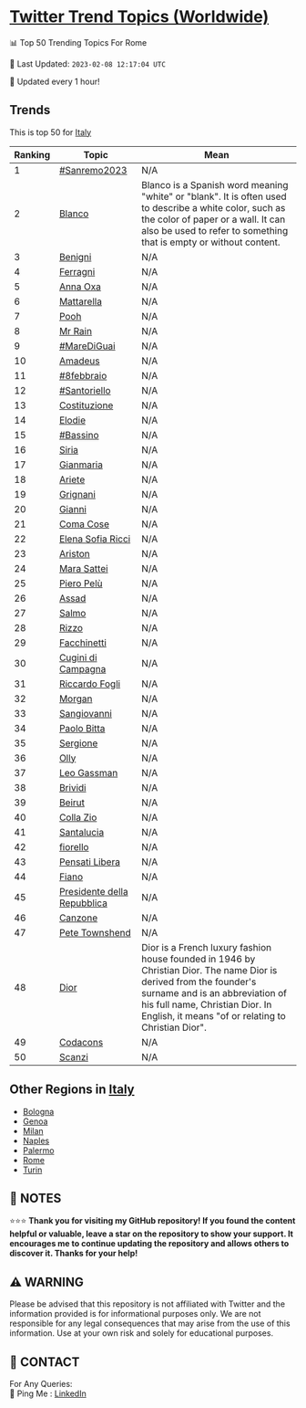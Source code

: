 [Twitter Trend Topics (Worldwide)](https://github.com/ErcinDedeoglu/Twitter-Trend-Topics)
==========


📊 Top 50 Trending Topics For Rome

📆 Last Updated: `2023-02-08 12:17:04 UTC`

🔧 Updated every 1 hour!


## Trends

This is top 50 for [Italy](</Italy>)

| Ranking | Topic | Mean |
| ------- | ------------ | ------------ |
| 1 | [#Sanremo2023](http://twitter.com/search?q=%23Sanremo2023) | N/A |
| 2 | [Blanco](http://twitter.com/search?q=Blanco) | Blanco is a Spanish word meaning "white" or "blank". It is often used to describe a white color, such as the color of paper or a wall. It can also be used to refer to something that is empty or without content. |
| 3 | [Benigni](http://twitter.com/search?q=Benigni) | N/A |
| 4 | [Ferragni](http://twitter.com/search?q=Ferragni) | N/A |
| 5 | [Anna Oxa](http://twitter.com/search?q=Anna+Oxa) | N/A |
| 6 | [Mattarella](http://twitter.com/search?q=Mattarella) | N/A |
| 7 | [Pooh](http://twitter.com/search?q=Pooh) | N/A |
| 8 | [Mr Rain](http://twitter.com/search?q=Mr+Rain) | N/A |
| 9 | [#MareDiGuai](http://twitter.com/search?q=%23MareDiGuai) | N/A |
| 10 | [Amadeus](http://twitter.com/search?q=Amadeus) | N/A |
| 11 | [#8febbraio](http://twitter.com/search?q=%238febbraio) | N/A |
| 12 | [#Santoriello](http://twitter.com/search?q=%23Santoriello) | N/A |
| 13 | [Costituzione](http://twitter.com/search?q=Costituzione) | N/A |
| 14 | [Elodie](http://twitter.com/search?q=Elodie) | N/A |
| 15 | [#Bassino](http://twitter.com/search?q=%23Bassino) | N/A |
| 16 | [Siria](http://twitter.com/search?q=Siria) | N/A |
| 17 | [Gianmaria](http://twitter.com/search?q=Gianmaria) | N/A |
| 18 | [Ariete](http://twitter.com/search?q=Ariete) | N/A |
| 19 | [Grignani](http://twitter.com/search?q=Grignani) | N/A |
| 20 | [Gianni](http://twitter.com/search?q=Gianni) | N/A |
| 21 | [Coma Cose](http://twitter.com/search?q=Coma+Cose) | N/A |
| 22 | [Elena Sofia Ricci](http://twitter.com/search?q=Elena+Sofia+Ricci) | N/A |
| 23 | [Ariston](http://twitter.com/search?q=Ariston) | N/A |
| 24 | [Mara Sattei](http://twitter.com/search?q=Mara+Sattei) | N/A |
| 25 | [Piero Pelù](http://twitter.com/search?q=Piero+Pel%c3%b9) | N/A |
| 26 | [Assad](http://twitter.com/search?q=Assad) | N/A |
| 27 | [Salmo](http://twitter.com/search?q=Salmo) | N/A |
| 28 | [Rizzo](http://twitter.com/search?q=Rizzo) | N/A |
| 29 | [Facchinetti](http://twitter.com/search?q=Facchinetti) | N/A |
| 30 | [Cugini di Campagna](http://twitter.com/search?q=Cugini+di+Campagna) | N/A |
| 31 | [Riccardo Fogli](http://twitter.com/search?q=Riccardo+Fogli) | N/A |
| 32 | [Morgan](http://twitter.com/search?q=Morgan) | N/A |
| 33 | [Sangiovanni](http://twitter.com/search?q=Sangiovanni) | N/A |
| 34 | [Paolo Bitta](http://twitter.com/search?q=Paolo+Bitta) | N/A |
| 35 | [Sergione](http://twitter.com/search?q=Sergione) | N/A |
| 36 | [Olly](http://twitter.com/search?q=Olly) | N/A |
| 37 | [Leo Gassman](http://twitter.com/search?q=Leo+Gassman) | N/A |
| 38 | [Brividi](http://twitter.com/search?q=Brividi) | N/A |
| 39 | [Beirut](http://twitter.com/search?q=Beirut) | N/A |
| 40 | [Colla Zio](http://twitter.com/search?q=Colla+Zio) | N/A |
| 41 | [Santalucia](http://twitter.com/search?q=Santalucia) | N/A |
| 42 | [fiorello](http://twitter.com/search?q=fiorello) | N/A |
| 43 | [Pensati Libera](http://twitter.com/search?q=Pensati+Libera) | N/A |
| 44 | [Fiano](http://twitter.com/search?q=Fiano) | N/A |
| 45 | [Presidente della Repubblica](http://twitter.com/search?q=Presidente+della+Repubblica) | N/A |
| 46 | [Canzone](http://twitter.com/search?q=Canzone) | N/A |
| 47 | [Pete Townshend](http://twitter.com/search?q=Pete+Townshend) | N/A |
| 48 | [Dior](http://twitter.com/search?q=Dior) | Dior is a French luxury fashion house founded in 1946 by Christian Dior. The name Dior is derived from the founder's surname and is an abbreviation of his full name, Christian Dior. In English, it means "of or relating to Christian Dior". |
| 49 | [Codacons](http://twitter.com/search?q=Codacons) | N/A |
| 50 | [Scanzi](http://twitter.com/search?q=Scanzi) | N/A |



## Other Regions in [Italy](</Italy>)

* [Bologna](</Italy/Bologna.md>)
* [Genoa](</Italy/Genoa.md>)
* [Milan](</Italy/Milan.md>)
* [Naples](</Italy/Naples.md>)
* [Palermo](</Italy/Palermo.md>)
* [Rome](</Italy/Rome.md>)
* [Turin](</Italy/Turin.md>)



## 📝 NOTES

⭐⭐⭐ **Thank you for visiting my GitHub repository! If you found the content helpful or valuable, leave a star on the repository to show your support. It encourages me to continue updating the repository and allows others to discover it. Thanks for your help!**


## ⚠️ WARNING

Please be advised that this repository is not affiliated with Twitter and the information provided is for informational purposes only. We are not responsible for any legal consequences that may arise from the use of this information. Use at your own risk and solely for educational purposes.


## 📨 CONTACT

 For Any Queries:  
            🏓 Ping Me : [LinkedIn](https://www.linkedin.com/in/ercindedeoglu/)
